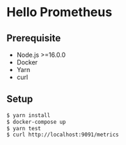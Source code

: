 # Hello Prometheus

## Prerequisite

- Node.js >=16.0.0
- Docker
- Yarn
- curl

## Setup

```bash
$ yarn install
$ docker-compose up
$ yarn test
$ curl http://localhost:9091/metrics
```
